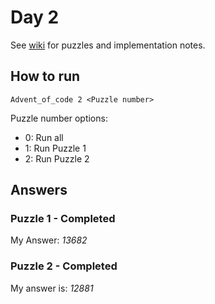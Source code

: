 # Day 2

See [wiki](https://github.com/jio125/Advent-of-code-2022/wiki/Day-2-Rock-Paper-Scissors) for puzzles and implementation notes.

## How to run

`Advent_of_code 2 <Puzzle number>`

Puzzle number options:

- 0: Run all
- 1: Run Puzzle 1
- 2: Run Puzzle 2

## Answers

### Puzzle 1 - Completed

My Answer: *13682*

### Puzzle 2 - Completed

My answer is: *12881*
